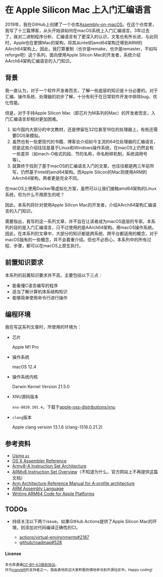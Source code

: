 # 在 Apple Silicon Mac 上入门汇编语言

2019年，我在GitHub上创建了一个仓库[Assembly-on-macOS](https://github.com/Evian-Zhang/Assembly-on-macOS)。在这个仓库里，我写了十三篇博客，从头开始讲如何在macOS系统上入门汇编语言。3年过去了，我对二进制程序分析、汇编语言有了更深入的认识，文笔也有所长进，与此同时，Apple也在更换Mac的架构，将其从intel的amd64架构迁移到ARM的AArch64架构上。因此，我打算重制（也许是remake，也许是remaster，不如叫reforge吧）这个系列，面向使用Apple Silicon Mac的开发者，系统介绍AArch64架构汇编语言的入门知识。

## 背景

我一直认为，对于一个软件开发者而言，了解一些底层的知识是十分必要的。对于汇编、操作系统、处理器的初步了解，十分有利于在日常软件开发中排除bug、优化性能。

但是，对于手持Apple Silicon Mac（即芯片为M系列的Mac）的开发者而言，入门汇编语言却相对更加困难。

1. 如今国内大部分的中文教材，还是停留在32位甚至16位的处理器上，有些还需要DOS来模拟。
2. 虽然也有一些更现代的书籍、博客会介绍如今主流的64位处理器的汇编语言，但是这些介绍往往是基于Linux和Windows操作系统，在macOS上仍然会有一些差异（如mach-O格式的段、节的名称，命名粉碎机制，系统调用号等）。
3. 就算终于找到了基于macOS的汇编语言入门的文章，也往往都是两三年前所写，仍然基于intel的amd64架构。而Apple Silicon的Mac则使用ARM的AArch64架构，两者更是完全不同。

在macOS上使用Docker等虚拟化方案，虽然可以让我们接触amd64架构的Linux系统，但为什么不用原生的呢？

因此，本系列将针对使用Apple Silicon Mac的开发者，介绍AArch64架构汇编语言的入门知识。

需要指出，我写的这一系列文章，并不旨在让读者成为macOS底层的专家。本系列的目的是入门汇编语言，只不过使用的是AArch64架构，用macOS操作系统。因此，在本系列的文章中，大部分的知识都是跨系统、跨平台都适用的概念，对于macOS独有的一些概念，并不会着重介绍。但也不必担心，本系列中的所有过程、步骤，都可以在macOS上原生执行。

## 前置知识要求

本系列的前置知识要求并不高，主要包括以下三点：

* 能看懂C语言编写的程序
* 适当了解计算机体系结构知识
* 能够简单使用命令行进行操作

## 编程环境

我在写这系列文章时，所使用的环境为：

* 芯片

   Apple M1 Pro
* 操作系统

   macOS 12.4
* 操作系统内核

   Darwin Kernel Version 21.5.0
* XNU源码版本

   `xnu-8020.101.4`，下载于[apple-oss-distributions/xnu](https://github.com/apple-oss-distributions/xnu)
* `clang`版本

   Apple clang version 13.1.6 (clang-1316.0.21.2)

## 参考资料

* [Using `as`](https://sourceware.org/binutils/docs/as/index.html)
* [OS X Assembler Reference](https://developer.apple.com/library/archive/documentation/DeveloperTools/Reference/Assembler)
* [Armv8-A Instruction Set Architecture](https://developer.arm.com/-/media/Arm%20Developer%20Community/PDF/Learn%20the%20Architecture/Armv8-A%20Instruction%20Set%20Architecture.pdf)
* [ARMv8 Instruction Set Overview](https://class.ece.uw.edu/469/peckol/doc/ARM/ARM_v8_Instruction_Set_Architecture_(Overview).pdf)（不知道为什么，官方网站上不再提供这篇文档）
* [Arm Architecture Reference Manual for A-profile architecture](https://developer.arm.com/documentation/ddi0487/latest)
* [ARM Assembly Language](https://www.oreilly.com/library/view/arm-assembly-language/9781482229851/)
* [Writing ARM64 Code for Apple Platforms](https://developer.apple.com/documentation/xcode/writing-arm64-code-for-apple-platforms)

## TODOs

* 持续关注以下两个issue。如果GitHub Actions提供了Apple Silicon Mac的环境，则添加对代码编译正确性的CI。

   * [actions/virtual-environments#2187](https://github.com/actions/virtual-environments/issues/2187)
   * [github/roadmap#528](https://github.com/github/roadmap/issues/528)

#### License

<sup>
本仓库遵循<a href="https://creativecommons.org/licenses/by/4.0/">CC-BY-4.0版权协议</a>。
</sup>

<br/>

<sub>
作为<a href="https://copyleft.org/">copyleft</a>的支持者之一，我由衷地欢迎大家积极热情地参与到开源社区中。Happy coding!
</sub>
